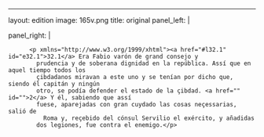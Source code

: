 <?xml version="1.0" encoding="UTF-8"?>
---
layout: edition
image: 165v.png 
title: original 
panel_left: | 

panel_right: |  
            
          <p xmlns="http://www.w3.org/1999/xhtml"><a href="#l32.1" id="e32.1">32.1</a> Era Fabio varón de grand consejo y
            prudencia y de soberana dignidad en la república. Assí que en aquel tiempo todos los
            çibdadanos miravan a este uno y se tenían por dicho que, siendo él capitán y ningún
            otro, se podía defender el estado de la çibdad. <a href="" id="">2</a> Y él, sabiendo que assí
            fuese, aparejadas con gran cuydado las cosas neçessarias, salió de
              Roma y, reçebido del cónsul Servilio el exército, y añadidas
            dos legiones, fue contra el enemigo.</p>
        